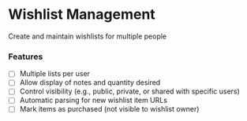 # Wishlist Management

Create and maintain wishlists for multiple people

### Features

- [ ] Multiple lists per user
- [ ] Allow display of notes and quantity desired
- [ ] Control visibility (e.g., public, private, or shared with specific users)
- [ ] Automatic parsing for new wishlist item URLs
- [ ] Mark items as purchased (not visible to wishlist owner)

